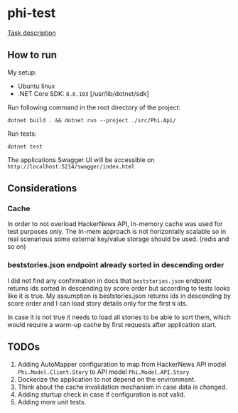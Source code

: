 # phi-test

[Task description](https://github.com/supby/phi-test/blob/main/doc/task.pdf)


## How to run

My setup:
- Ubuntu linux
- .NET Core SDK: `8.0.103` [/usr/lib/dotnet/sdk]

Run following command in the root directory of the project:
```
dotnet build . && dotnet run --project ./src/Phi.Api/
```

Run tests:
```
dotnet test
```

The applications Swagger UI will be accessible on `http://localhost:5214/swagger/index.html`

## Considerations

### Cache

In order to not overload HackerNews API, In-memory cache was used for test purposes only. The In-mem approach is not horizontally scalable so in real scenarious some external key/value storage should be used. (redis and so on)

### beststories.json endpoint already sorted in descending order

I did not find any confirmation in docs that `beststories.json` endpoint returns ids sorted in descending by score order but according to tests looks like it is true. My assumption is beststories.json returns ids in descending by score order and I can load story details only for the first `N` ids.

In case it is not true it needs to load all stories to be able to sort them, which would require a warm-up cache by first requests after application start.
    

## TODOs

1. Adding AutoMapper configuration to map from HackerNews API model `Phi.Model.Client.Story` to API model `Phi.Model.API.Story`
2. Dockerize the application to not depend on the environment.
3. Think about the cache invalidation mechanism in case data is changed.
4. Adding sturtup check in case if configuration is not valid.
5. Adding more unit tests.

